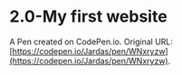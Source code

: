 # 2.0-My first website

A Pen created on CodePen.io. Original URL: [https://codepen.io/Jardas/pen/WNxryzw](https://codepen.io/Jardas/pen/WNxryzw).


